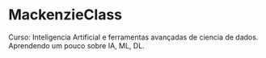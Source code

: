 # MackenzieClass
Curso: Inteligencia Artificial e ferramentas avançadas de ciencia de dados.
Aprendendo um pouco sobre IA, ML, DL.
